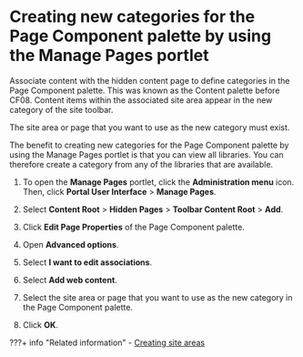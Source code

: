 # Creating new categories for the Page Component palette by using the Manage Pages portlet

Associate content with the hidden content page to define categories in the Page Component palette. This was known as the Content palette before CF08. Content items within the associated site area appear in the new category of the site toolbar.

The site area or page that you want to use as the new category must exist.

The benefit to creating new categories for the Page Component palette by using the Manage Pages portlet is that you can view all libraries. You can therefore create a category from any of the libraries that are available.

1.  To open the **Manage Pages** portlet, click the **Administration menu** icon. Then, click **Portal User Interface** \> **Manage Pages**.

2.  Select **Content Root** \> **Hidden Pages** \> **Toolbar Content Root** \> **Add**.

3.  Click **Edit Page Properties** of the Page Component palette.

4.  Open **Advanced options**.

5.  Select **I want to edit associations**.

6.  Select **Add web content**.

7.  Select the site area or page that you want to use as the new category in the Page Component palette.

8.  Click **OK**.



???+ info "Related information"
    - [Creating site areas](../../../../../manage_content/wcm/mng_content_with_auth_portlet/creating_items/wcm_dev_sites_items_creating.md)

